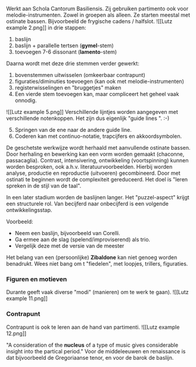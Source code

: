 Werkt aan Schola Cantorum Basiliensis.
Zij gebruiken partimento ook voor melodie-instrumenten. Zowel in groepen als alleen.
Ze starten meestal met ostinate bassen.
Bijvoorbeeld de frygische cadens / halfslot.
![[Lutz example 2.png]]
in drie stappen:
1. baslijn
2. baslijn + parallelle tertsen (**gymel**-stem)
3. toevoegen 7-6 dissonant (**lamento**-stem)

Daarna wordt met deze drie stemmen verder gewerkt:
1. bovenstemmen uitwisselen (omkeerbaar contrapunt)
2. figuraties/diminuties toevoegen (kan ook met melodie-instrumenten)
3. registerwisselingen en "bruggetjes" maken
4. Een vierde stem toevoegen kan, maar compliceert het geheel vaak onnodig.

![[Lutz example 5.png]]
Verschillende lijntjes worden aangegeven met verschillende notenkoppen.
Het zijn dus eigenlijk "guide lines ". :-) 

5. Springen van de ene naar de andere guide line.
6. Coderen kan met continuo-notatie, trapcijfers en akkoordsymbolen.

De geschetste werkwijze wordt herhaald met aanvullende ostinate bassen.
Door herhaling en bewerking kan een vorm worden gemaakt (chaconne, passacaglia). Contrast, intensivering, ontwikkeling (voortspinning) kunnen worden besproken, ook a.h.v. literatuurvoorbeelden. Hierbij worden analyse, productie en reproductie (uitvoeren) gecombineerd. Door met ostinati te beginnen wordt de complexiteit gereduceerd.
Het doel is "leren spreken in de stijl van de taal".

In een later stadium worden de baslijnen langer. Het "puzzel-aspect" krijgt een structurele rol.
Van becijferd naar onbecijferd is een volgende ontwikkelingsstap.

Voorbeeld:
- Neem een baslijn, bijvoorbeeld van Corelli. 
- Ga ermee aan de slag (spelend/improviserend) als trio.
- Vergelijk deze met de versie van de meester

Het belang van een (persoonlijke) **Zibaldone** kan niet genoeg worden benadrukt.
Wees niet bang om t "fiedelen", met loopjes, trillers, figuraties.

### Figuren en motieven
Durante geeft vaak diverse "modi" (manieren) om te werk te gaan).
![[Lutz example 11.png]]

### Contrapunt
Contrapunt is ook te leren aan de hand van partimenti.
![[Lutz example 12.png]]


"A consideration of the **nucleus** of a type of music gives considerable insight into the partical period."
Voor de middeleeuwen en renaissance is dat bijvoorbeeld de Gregoriaanse tenor, en voor de barok de baslijn.


